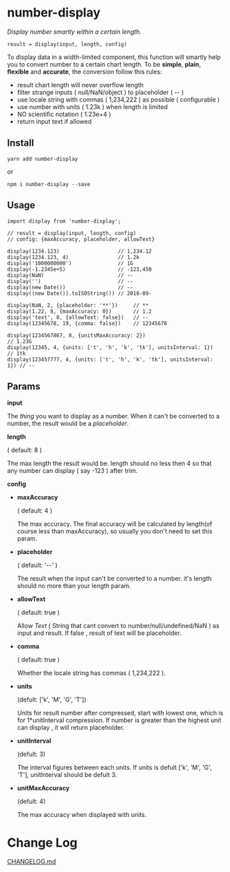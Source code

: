# number-display
*Display number smartly within a certain length.*

```
result = display(input, length, config)
```

To display data in a width-limited component, this function will smartly help you to convert number to a certain chart length. To be **simple**, **plain**, **flexible** and **accurate**, the conversion follow this rules:

- result chart length will never overflow length
- filter strange inputs ( null/NaN/object ) to placeholder ( -- )
- use locale string with commas ( 1,234,222 ) as possible ( configurable )
- use number with units ( 1.23k ) when length is limited
- NO scientific notation ( 1.23e+4 )
- return input text if allowed

## Install

```
yarn add number-display
```

or

```
npm i number-display --save
```

## Usage

```
import display from 'number-display';

// result = display(input, length, config)
// config: {maxAccuracy, placeholder, allowText}

display(1234.123)                   // 1,234.12
display(1234.123, 4)                // 1.2k
display('1000000000')               // 1G
display(-1.2345e+5)                 // -123,450
display(NaN)                        // --
display('')                         // --
display(new Date())                 // --
display((new Date()).toISOString()) // 2018-09-

display(NaN, 2, {placeholder: '**'})     // **
display(1.22, 8, {maxAccuracy: 0})       // 1.2
display('text', 8, {allowText: false})   // --
display(12345678, 19, {comma: false})    // 12345678

display(1234567867, 8, {unitsMaxAccuracy: 2})                           // 1.23G
display(12345, 4, {units: ['t', 'h', 'k', 'tk'], unitsInterval: 1})     // 1tk
display(123457777, 4, {units: ['t', 'h', 'k', 'tk'], unitsInterval: 1}) // --

```

## Params

**input**

The *thing* you want to display as a number. When it can't be converted to a number, the result would be a *placeholder*.

**length**

( default: 8 )

The max length the result would be. length should no less then 4 so that any number can display ( say -123 ) after trim.

**config**

- **maxAccuracy**

   ( default: 4 )

  The max accuracy. The final accuracy will be calculated by length(of course less than maxAccuracy), so usually you don't need to set this param.

- **placeholder**

  ( default: '--' )

  The result when the input can't be converted to a number. it's length should no more than your length param.

- **allowText**

  ( default: true )

  Allow *Text* ( String that cant convert to number/null/undefined/NaN ) as input and result. If false , result of text will be placeholder.

- **comma**

  ( default: true )

  Whether the locale string has commas ( 1,234,222 ).

- **units**

  (defult: ['k', 'M', 'G', 'T'])

  Units for result number after compressed, start with lowest one, which is for 1*unitInterval compression. If number is greater than the highest unit can display , it will return placeholder.

- **unitInterval**

  (defult: 3)

  The interval figures between each units. If units is defult ['k', 'M', 'G', 'T'], unitInterval should be defult 3.

- **unitMaxAccuracy**

  (defult: 4)

  The max accuracy when displayed with units.

# Change Log

[CHANGELOG.md](CHANGELOG.md)